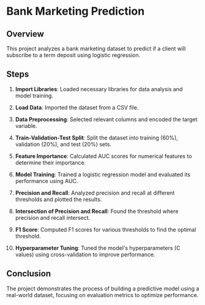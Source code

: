 # Bank Marketing Prediction

## Overview
This project analyzes a bank marketing dataset to predict if a client will subscribe to a term deposit using logistic regression.

## Steps

1. **Import Libraries**: Loaded necessary libraries for data analysis and model training.
   
2. **Load Data**: Imported the dataset from a CSV file.

3. **Data Preprocessing**: Selected relevant columns and encoded the target variable.

4. **Train-Validation-Test Split**: Split the dataset into training (60%), validation (20%), and test (20%) sets.

5. **Feature Importance**: Calculated AUC scores for numerical features to determine their importance.

6. **Model Training**: Trained a logistic regression model and evaluated its performance using AUC.

7. **Precision and Recall**: Analyzed precision and recall at different thresholds and plotted the results.

8. **Intersection of Precision and Recall**: Found the threshold where precision and recall intersect.

9. **F1 Score**: Computed F1 scores for various thresholds to find the optimal threshold.

10. **Hyperparameter Tuning**: Tuned the model's hyperparameters (C values) using cross-validation to improve performance.

## Conclusion
The project demonstrates the process of building a predictive model using a real-world dataset, focusing on evaluation metrics to optimize performance.
